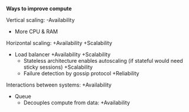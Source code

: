**Ways to improve compute**

Vertical scaling: -Availability
* More CPU & RAM

Horizontal scaling: +Availability +Scalability
* Load balancer +Availability +Scalability
    * Stateless architecture enables autoscaling (if stateful would need sticky sessions) +Scalability
    * Failure detection by gossip protocol +Reliability

Interactions between systems: +Availability
* Queue
    * Decouples compute from data: +Availability